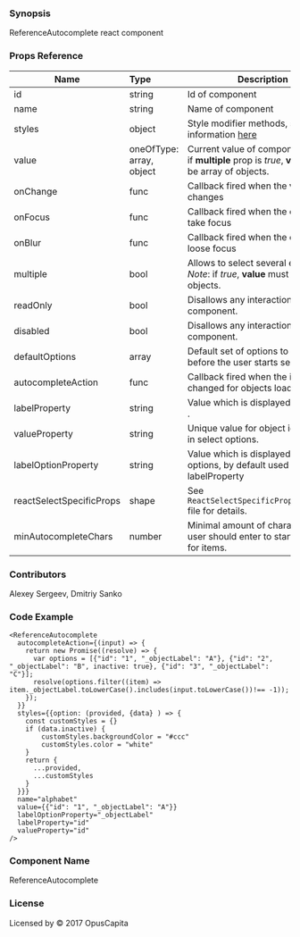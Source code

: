 ### Synopsis

ReferenceAutocomplete react component

### Props Reference

| Name                           | Type                     | Description                                                                                             |
| ------------------------------ | :----------------------  | -----------------------------------------------------------                                             |
| id                             | string                   | Id of component                                                                                         |
| name                           | string                   | Name of component                                                                                       |
| styles                         | object                   | Style modifier methods, see more information [here](https://react-select.com/props#prop-types)          |
| value                          | oneOfType: array, object | Current value of component. *Note*: if **multiple** prop is *true*, **value** must be array of objects. |
| onChange                       | func                     | Callback fired when the **value** changes                                                               |
| onFocus                        | func                     | Callback fired when the component take focus                                                            |
| onBlur                         | func                     | Callback fired when the component loose focus                                                           |
| multiple                       | bool                     | Allows to select several elements. *Note*: if *true*, **value** must be array of objects.               |
| readOnly                       | bool                     | Disallows any interaction with the component.                                                           |
| disabled                       | bool                     | Disallows any interaction with the component.                                                           |
| defaultOptions                 | array                    | Default set of options to show before the user starts searching.                                        |
| autocompleteAction             | func                     | Callback fired when the input text is changed for objects loading.                                      |
| labelProperty                  | string                   | Value which is displayed in the field     .                                                             |
| valueProperty                  | string                   | Unique value for object identifying in select options.                                                  |
| labelOptionProperty            | string                   | Value which is displayed in the options, by default used labelProperty                                  |
| reactSelectSpecificProps       | shape                    | See `ReactSelectSpecificProps/index.js` file for details.                                               |
| minAutocompleteChars           | number                   | Minimal amount of characters that user should enter to start searching for items.                       |

### Contributors

Alexey Sergeev, Dmitriy Sanko

### Code Example

```
<ReferenceAutocomplete
  autocompleteAction={(input) => {
    return new Promise((resolve) => {
      var options = [{"id": "1", "_objectLabel": "A"}, {"id": "2", "_objectLabel": "B", inactive: true}, {"id": "3", "_objectLabel": "C"}];
      resolve(options.filter((item) => item._objectLabel.toLowerCase().includes(input.toLowerCase())!== -1));
    });
  }}
  styles={{option: (provided, {data} ) => {
    const customStyles = {}
    if (data.inactive) {
        customStyles.backgroundColor = "#ccc"
        customStyles.color = "white"
    }
    return {
      ...provided,
      ...customStyles
    }
  }}}
  name="alphabet"
  value={{"id": "1", "_objectLabel": "A"}}
  labelOptionProperty="_objectLabel"
  labelProperty="id"
  valueProperty="id"
/>
```

### Component Name

ReferenceAutocomplete

### License

Licensed by © 2017 OpusCapita 

